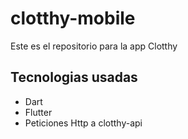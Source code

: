 # clotthy-mobile
Este es el repositorio para la app Clotthy

## Tecnologias usadas
- Dart
- Flutter
- Peticiones Http a clotthy-api

